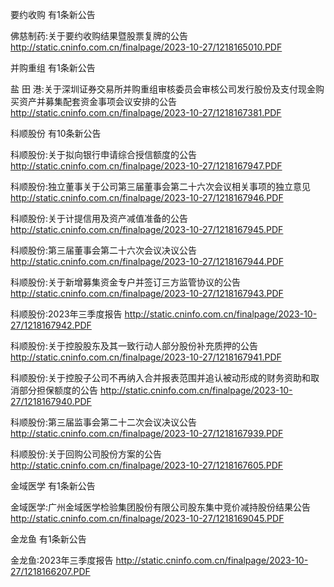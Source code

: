 要约收购 有1条新公告 

佛慈制药:关于要约收购结果暨股票复牌的公告 http://static.cninfo.com.cn/finalpage/2023-10-27/1218165010.PDF 

并购重组 有1条新公告 

盐 田 港:关于深圳证券交易所并购重组审核委员会审核公司发行股份及支付现金购买资产并募集配套资金事项会议安排的公告 http://static.cninfo.com.cn/finalpage/2023-10-27/1218167381.PDF 

科顺股份 有10条新公告 

科顺股份:关于拟向银行申请综合授信额度的公告 http://static.cninfo.com.cn/finalpage/2023-10-27/1218167947.PDF 

科顺股份:独立董事关于公司第三届董事会第二十六次会议相关事项的独立意见 http://static.cninfo.com.cn/finalpage/2023-10-27/1218167946.PDF 

科顺股份:关于计提信用及资产减值准备的公告 http://static.cninfo.com.cn/finalpage/2023-10-27/1218167945.PDF 

科顺股份:第三届董事会第二十六次会议决议公告 http://static.cninfo.com.cn/finalpage/2023-10-27/1218167944.PDF 

科顺股份:关于新增募集资金专户并签订三方监管协议的公告 http://static.cninfo.com.cn/finalpage/2023-10-27/1218167943.PDF 

科顺股份:2023年三季度报告 http://static.cninfo.com.cn/finalpage/2023-10-27/1218167942.PDF 

科顺股份:关于控股股东及其一致行动人部分股份补充质押的公告 http://static.cninfo.com.cn/finalpage/2023-10-27/1218167941.PDF 

科顺股份:关于控股子公司不再纳入合并报表范围并追认被动形成的财务资助和取消部分担保额度的公告 http://static.cninfo.com.cn/finalpage/2023-10-27/1218167940.PDF 

科顺股份:第三届监事会第二十二次会议决议公告 http://static.cninfo.com.cn/finalpage/2023-10-27/1218167939.PDF 

科顺股份:关于回购公司股份方案的公告 http://static.cninfo.com.cn/finalpage/2023-10-27/1218167605.PDF 

金域医学 有1条新公告 

金域医学:广州金域医学检验集团股份有限公司股东集中竞价减持股份结果公告 http://static.cninfo.com.cn/finalpage/2023-10-27/1218169045.PDF 

金龙鱼 有1条新公告 

金龙鱼:2023年三季度报告 http://static.cninfo.com.cn/finalpage/2023-10-27/1218166207.PDF 

